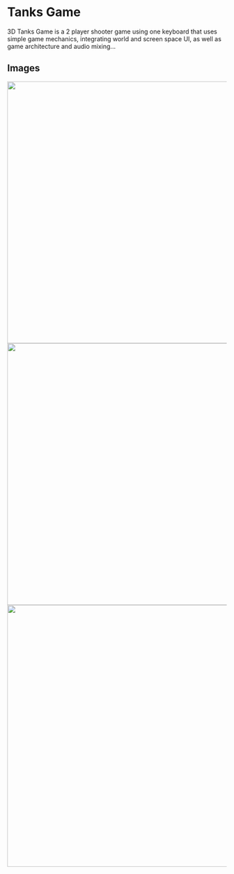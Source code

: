 # Tanks Game

3D Tanks Game is a 2 player shooter game using one keyboard that uses simple game mechanics, integrating world and screen space UI, as well as game architecture and audio mixing...


## Images 


<p align="center">
 <img  src="Images/tanks.jpg" width="600px" >
 </br>
 <img  src="Images/playing.jpg" width="600px" >
 </br>
 <img  src="Images/winner_annoucement.jpg" width="600px" >
 </br>
</p>


